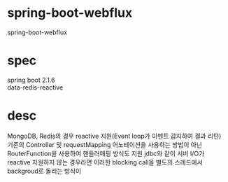 # spring-boot-webflux
spring-boot-webflux

# spec  
spring boot 2.1.6  
data-redis-reactive

# desc  
MongoDB, Redis의 경우 reactive 지원(Event loop가 이벤트 감지하여 결과 리턴)
기존의 Controller 및 requestMapping 어노테이션을 사용하는 방법이 아닌 RouterFunction을 사용하여 핸들러매핑 방식도 지원
jdbc와 같이 서버 I/O가 reactive 지원하지 않는 경우라면 이러한 blocking call을 별도의 스레드에서 backgroud로 돌리는 방식이 
